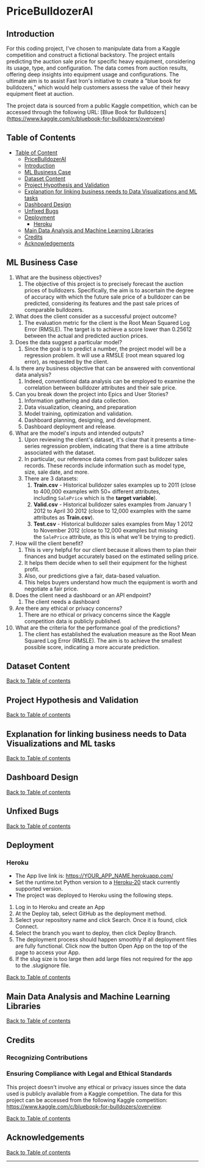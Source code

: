 
# PriceBulldozerAI


## Introduction
For this coding project, I've chosen to manipulate data from a Kaggle competition and construct a fictional backstory. The project entails predicting the auction sale price for specific heavy equipment, considering its usage, type, and configuration. The data comes from auction results, offering deep insights into equipment usage and configurations. The ultimate aim is to assist Fast Iron's initiative to create a "blue book for bulldozers," which would help customers assess the value of their heavy equipment fleet at auction.

The project data is sourced from a public Kaggle competition, which can be accessed through the following URL: [Blue Book for Bulldozers] (https://www.kaggle.com/c/bluebook-for-bulldozers/overview)

## Table of Contents
- [Table of Content](#table-of-contents)
    - [PriceBulldozerAI](#pricebulldozerai)
    - [Introduction](#introduction)
    - [ML Business Case](#ml-business-case)
    - [Dataset Content](#dataset-content)
    - [Project Hypothesis and Validation](#project-hypothesis-and-validation)
    - [Explanation for linking business needs to Data Visualizations and ML tasks](#explanation-for-linking-business-needs-to-data-visualizations-and-ml-tasks)
    - [Dashboard Design](#dashboard-design)
    - [Unfixed Bugs](#unfixed-bugs)
    - [Deployment](#deployment)
        - [Heroku](#heroku)
    - [Main Data Analysis and Machine Learning Libraries](#main-data-analysis-and-machine-learning-libraries)
    - [Credits](#credits)
    - [Acknowledgements](#acknowledgements)

## ML Business Case
1. What are the business objectives?
    1. The objective of this project is to precisely forecast the auction prices of bulldozers. Specifically, the aim is to ascertain the degree of accuracy with which the future sale price of a bulldozer can be predicted, considering its features and the past sale prices of comparable bulldozers.
2. What does the client consider as a successful project outcome?
    1. The evaluation metric for the client is the Root Mean Squared Log Error (RMSLE). The target is to achieve a score lower than 0.25612 between the actual and predicted auction prices.
3. Does the data suggest a particular model?
    1. Since the goal is to predict a number, the project model will be a regression problem. It will use a RMSLE (root mean squared log error), as requested by the client.
4. Is there any business objective that can be answered with conventional data analysis?
    1. Indeed, conventional data analysis can be employed to examine the correlation between bulldozer attributes and their sale price.
5. Can you break down the project into Epics and User Stories?
    1. Information gathering and data collection.
    2. Data visualization, cleaning, and preparation
    3. Model training, optimization and validation.
    4. Dashboard planning, designing, and development.
    5. Dashboard deployment and release.
6. What are the model's inputs and intended outputs?
    1. Upon reviewing the client's dataset, it's clear that it presents a time-series regression problem, indicating that there is a time attribute associated with the dataset.
    2. In particular, our reference data comes from past bulldozer sales records. These records include information such as model type, size, sale date, and more.
    3. There are 3 datasets:
        1. **Train.csv** - Historical bulldozer sales examples up to 2011 (close to 400,000 examples with 50+ different attributes, including `SalePrice` which is the **target variable**).
        2. **Valid.csv** - Historical bulldozer sales examples from January 1 2012 to April 30 2012 (close to 12,000 examples with the same attributes as **Train.csv**).
        3. **Test.csv** - Historical bulldozer sales examples from May 1 2012 to November 2012 (close to 12,000 examples but missing the `SalePrice` attribute, as this is what we'll be trying to predict).
7. How will the client benefit?
    1. This is very helpful for our client because it allows them to plan their finances and budget accurately based on the estimated selling price.
    2. It helps them decide when to sell their equipment for the highest profit.
    3. Also, our predictions give a fair, data-based valuation.
    4. This helps buyers understand how much the equipment is worth and negotiate a fair price.
8. Does the client need a dashboard or an API endpoint?
    1. The client needs a dashboard
9. Are there any ethical or privacy concerns?
    1. There are no ethical or privacy concerns since the Kaggle competition data is publicly published.
10. What are the criteria for the performance goal of the predictions?
    1. The client has established the evaluation measure as the Root Mean Squared Log Error (RMSLE). The aim is to achieve the smallest possible score, indicating a more accurate prediction.

## Dataset Content

[Back to Table of contents](#table-of-contents)

## Project Hypothesis and Validation

[Back to Table of contents](#table-of-contents)

## Explanation for linking business needs to Data Visualizations and ML tasks

[Back to Table of contents](#table-of-contents)

## Dashboard Design

[Back to Table of contents](#table-of-contents)

## Unfixed Bugs

[Back to Table of contents](#table-of-contents)

## Deployment
### Heroku
* The App live link is: https://YOUR_APP_NAME.herokuapp.com/ <!-- TODO:Replace with actual app heroku address  -->
* Set the runtime.txt Python version to a [Heroku-20](https://devcenter.heroku.com/articles/python-support#supported-runtimes) stack currently supported version.
* The project was deployed to Heroku using the following steps.

1. Log in to Heroku and create an App
2. At the Deploy tab, select GitHub as the deployment method.
3. Select your repository name and click Search. Once it is found, click Connect.
4. Select the branch you want to deploy, then click Deploy Branch.
5. The deployment process should happen smoothly if all deployment files are fully functional. Click now the button Open App on the top of the page to access your App.
6. If the slug size is too large then add large files not required for the app to the .slugignore file.

[Back to Table of contents](#table-of-contents)

## Main Data Analysis and Machine Learning Libraries

[Back to Table of contents](#table-of-contents)

## Credits 
### Recognizing Contributions
### Ensuring Compliance with Legal and Ethical Standards
This project doesn't involve any ethical or privacy issues since the data used is publicly available from a Kaggle competition. The data for this project can be accessed from the following Kaggle competition: https://www.kaggle.com/c/bluebook-for-bulldozers/overview.

[Back to Table of contents](#table-of-contents)

## Acknowledgements 

[Back to Table of contents](#table-of-contents)

---


